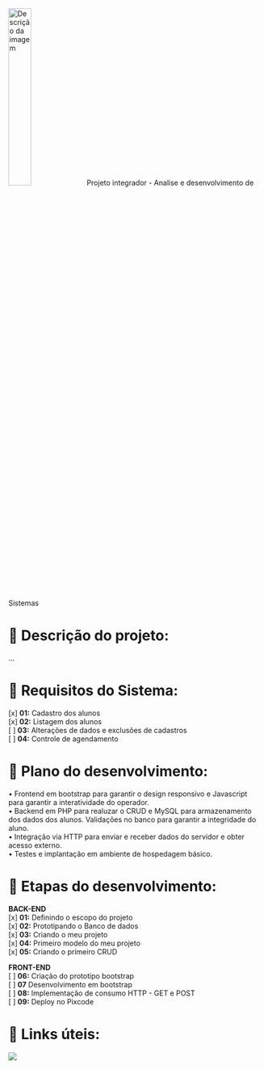 <img src="https://painel.posdomboscoead.com.br/assets/uploads/143/cfe9b-logo-dom-bosco.png" alt="Descrição da imagem" style="width: 30%">
Projeto integrador - Analise e desenvolvimento de Sistemas


# 📝 Descrição do projeto:

...

# 🔧 Requisitos do Sistema:
[x] **01:** Cadastro dos alunos <br>
[x] **02:** Listagem dos alunos <br>
[ ] **03:** Alterações de dados e exclusões de cadastros <br>
[ ] **04:** Controle de agendamento <br>

# 🔧 Plano do desenvolvimento:
• Frontend em bootstrap para garantir o design responsivo e Javascript para garantir a interatividade do operador. <br>
• Backend em PHP para realuzar o CRUD e MySQL para armazenamento dos dados dos alunos. Validações no banco para garantir a integridade do aluno. <br>
• Integração via HTTP para enviar e receber dados do servidor e obter acesso externo. <br>
• Testes e implantação em ambiente de hospedagem básico. <br>


# 🔧 Etapas do desenvolvimento:

**BACK-END**  
[x] **01:** Definindo o escopo do projeto <br>
[x] **02:** Prototipando o Banco de dados <br>
[x] **03:** Criando o meu projeto <br>
[x] **04:** Primeiro modelo do meu projeto <br>
[x] **05:** Criando o primeiro CRUD <br>

**FRONT-END**  
[ ] **06:** Criação do prototipo bootstrap <br>
[ ] **07**  Desenvolvimento em bootstrap <br>
[ ] **08:** Implementação de consumo HTTP - GET e POST <br>
[ ] **09:** Deploy no Pixcode <br>

#  🔗 Links úteis:
[![](https://camo.githubusercontent.com/db52c5df4148a599b44fd19c8ba820267d9a7d1ce7d441f957086caa91d29f93/68747470733a2f2f696d672e736869656c64732e696f2f62616467652f4669676d612d4632344531453f7374796c653d666f722d7468652d6261646765266c6f676f3d6669676d61266c6f676f436f6c6f723d7768697465)](https://www.figma.com/)
